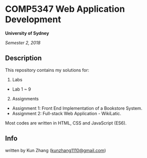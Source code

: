 # COMP5347 Web Application Development
**University of Sydney**

*Semester 2, 2018*



## Description
This repository contains my solutions for:
1. Labs
  - Lab 1 ~ 9
2. Assignments
  - Assignment 1: Front End Implementation of a Bookstore System.
  - Assignment 2: Full-stack Web Application  - WikiLatic.

Most codes are written in HTML, CSS and JavaScript (ES6).

## Info
written by Kun Zhang (kunzhang1110@gmail.com)
